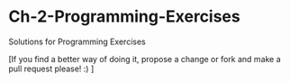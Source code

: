 # Ch-2-Programming-Exercises

Solutions for Programming Exercises

[If you find a better way of doing it, propose a change or fork and make a pull request please! :) ]

